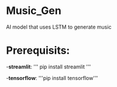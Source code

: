 # Music_Gen
AI model that uses LSTM to generate music

# Prerequisits:
-**streamlit**:
''' pip install streamlit '''

-**tensorflow**:
'''pip install tensorflow'''
